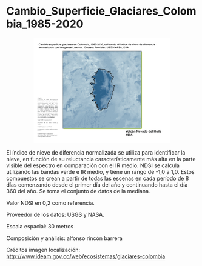 # Cambio_Superficie_Glaciares_Colombia_1985-2020

<p align="center">
  <img width="360" src="/Gif_Animacion/Cambio_Superficie_Glaciares_Colombia_ 1985-2020.gif">
</p>

El índice de nieve de diferencia normalizada se utiliza para identificar la nieve, en función de su reluctancia característicamente más alta en la parte visible del espectro en comparación con el IR medio. NDSI se calcula utilizando las bandas verde e IR medio, y tiene un rango de -1,0 a 1,0. Estos compuestos se crean a partir de todas las escenas en cada período de 8 días comenzando desde el primer día del año y continuando hasta el día 360 del año. Se toma el conjunto de datos de la mediana.

Valor NDSI en 0,2 como referencia. 

Proveedor de los datos: USGS y NASA. 

Escala espacial: 30 metros

Composición y análisis: alfonso rincón barrera

Créditos imagen localización: http://www.ideam.gov.co/web/ecosistemas/glaciares-colombia
